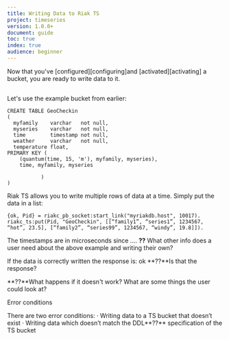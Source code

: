 ```yaml
---
title: Writing Data to Riak TS
project: timeseries
version: 1.0.0+
document: guide
toc: true
index: true
audience: beginner
---
```


Now that you've [configured][configuring]and [activated][activating] a bucket, you are ready to write data to it.

##

Let's use the example bucket from earlier: 

``` 
CREATE TABLE GeoCheckin
(
  myfamily    varchar   not null,
  myseries    varchar   not null,
  time        timestamp not null,
  weather     varchar   not null,
  temperature float,
PRIMARY KEY (
    (quantum(time, 15, 'm'), myfamily, myseries),
    time, myfamily, myseries
 
           )
)
```
 
Riak TS allows you to write multiple rows of data at a time. Simply put the data in a list:

```
{ok, Pid} = riakc_pb_socket:start_link("myriakdb.host", 10017).
riakc_ts:put(Pid, "GeoCheckin", [[“family1”, “series1”, 1234567, “hot”, 23.5], [“family2”, “series99”, 1234567, “windy”, 19.8]]).
```
 
The timestamps are in microseconds since ....
**??** What other info does a user need about the above example and writing their own? 

 
If the data is correctly written the response is:
ok **??**Is that the response?
 
**??**What happens if it doesn't work? What are some things the user could look at?
 
Error conditions
 
There are two error conditions:
·  	Writing data to a TS bucket that doesn’t exist
·  	Writing data which doesn’t match the DDL**??** specification of the TS bucket
 